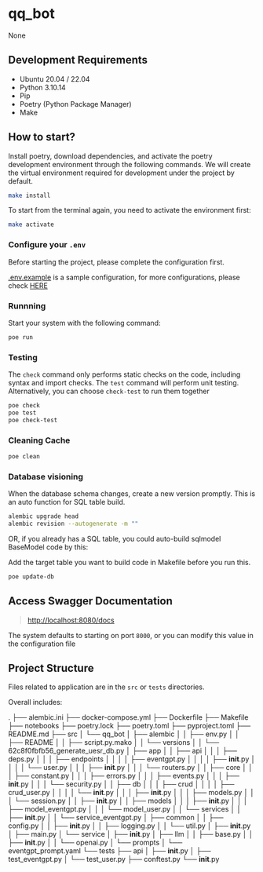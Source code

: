 # qq_bot

None

## Development Requirements

- Ubuntu 20.04 / 22.04
- Python 3.10.14
- Pip
- Poetry (Python Package Manager)
- Make

## How to start?

Install poetry, download dependencies, and activate the poetry development environment through the following commands. We will create the virtual environment required for development under the project by default.

```sh
make install
```

To start from the terminal again, you need to activate the environment first:

```sh
make activate
```

### Configure your `.env`

Before starting the project, please complete the configuration first.

[.env.example](.env.example) is a sample configuration, for more configurations, please check [HERE](src/qq_bot/common/config.py)

### Runnning

Start your system with the following command:

```sh
poe run
```

### Testing

The `check` command only performs static checks on the code, including syntax and import checks. The `test` command will perform unit testing. Alternatively, you can choose `check-test` to run them together

```sh
poe check
poe test
poe check-test
```

### Cleaning Cache

```sh
poe clean
```

### Database visioning

When the database schema changes, create a new version promptly. This is an auto function for SQL table build.

```sh
alembic upgrade head
alembic revision --autogenerate -m ""
```

OR, if you already has a SQL table, you could auto-build sqlmodel BaseModel code by this:

Add the target table you want to build code in Makefile before you run this.

```sh
poe update-db
```

## Access Swagger Documentation

> <http://localhost:8080/docs>

The system defaults to starting on port `8000`, or you can modify this value in the configuration file

## Project Structure

Files related to application are in the `src` or `tests` directories.

Overall includes:

.
├── alembic.ini
├── docker-compose.yml
├── Dockerfile
├── Makefile
├── notebooks
├── poetry.lock
├── poetry.toml
├── pyproject.toml
├── README.md
├── src
│   └── qq_bot
│       ├── alembic
│       │   ├── env.py
│       │   ├── README
│       │   ├── script.py.mako
│       │   └── versions
│       │       └── 62c8f0fbfb56_generate_uesr_db.py
│       ├── app
│       │   ├── api
│       │   │   ├── deps.py
│       │   │   ├── endpoints
│       │   │   │   ├── eventgpt.py
│       │   │   │   ├── __init__.py
│       │   │   │   └── user.py
│       │   │   ├── __init__.py
│       │   │   └── routers.py
│       │   ├── core
│       │   │   ├── constant.py
│       │   │   ├── errors.py
│       │   │   ├── events.py
│       │   │   ├── __init__.py
│       │   │   └── security.py
│       │   ├── db
│       │   │   ├── crud
│       │   │   │   ├── crud_user.py
│       │   │   │   └── __init__.py
│       │   │   ├── __init__.py
│       │   │   ├── models.py
│       │   │   └── session.py
│       │   ├── __init__.py
│       │   ├── models
│       │   │   ├── __init__.py
│       │   │   ├── model_eventgpt.py
│       │   │   └── model_user.py
│       │   └── services
│       │       ├── __init__.py
│       │       └── service_eventgpt.py
│       ├── common
│       │   ├── config.py
│       │   ├── __init__.py
│       │   ├── logging.py
│       │   └── util.py
│       ├── __init__.py
│       ├── main.py
│       └── service
│           ├── __init__.py
│           ├── llm
│           │   ├── base.py
│           │   ├── __init__.py
│           │   └── openai.py
│           └── prompts
│               └── eventgpt_prompt.yaml
└── tests
    ├── api
    │   ├── __init__.py
    │   ├── test_eventgpt.py
    │   └── test_user.py
    ├── conftest.py
    └── __init__.py
